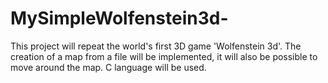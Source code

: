 # MySimpleWolfenstein3d-
This project will repeat the world's first 3D game 'Wolfenstein 3d'. The creation of a map from a file will be implemented, it will also be possible to move around the map. C language will be used.
